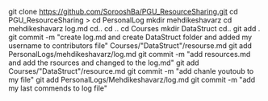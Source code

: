 git clone https://github.com/SorooshBa/PGU_ResourceSharing.git cd PGU_ResourceSharing > cd PersonalLog mkdir mehdikeshavarz cd  mehdikeshavarz log.md cd.. cd .. cd Courses mkdir DataStruct
cd.. git add . git commit -m "create log.md and create DataStruct folder and added my username to contributors file" 
Courses/"DataStruct"/resourse.md git add PersonalLogs/mehdikeshavarz/log.md git commit -m "add resources.md and add the rsources and changed to the log.md"
 git add Courses/"DataStruct"/resource.md git commit -m "add chanle youtoub to my file" 
git add PersonalLogs/Mehdikeshavarz/log.md git commit -m "add my last commends to log file" 